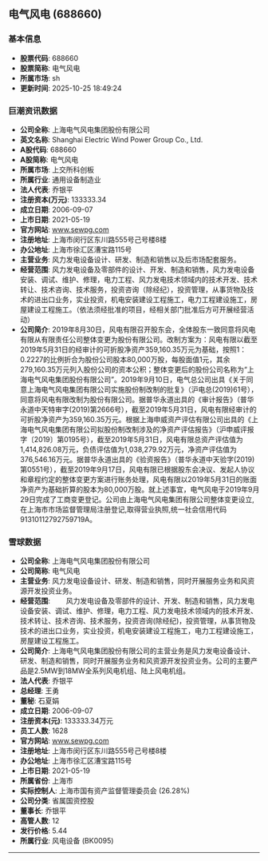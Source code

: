 ## 电气风电 (688660)

### 基本信息

- **股票代码**: 688660
- **股票简称**: 电气风电
- **所属市场**: sh
- **更新时间**: 2025-10-25 18:49:24

### 巨潮资讯数据

- **公司全称**: 上海电气风电集团股份有限公司
- **英文名称**: Shanghai Electric Wind Power Group Co., Ltd.
- **A股代码**: 688660
- **A股简称**: 电气风电
- **所属市场**: 上交所科创板
- **所属行业**: 通用设备制造业
- **法人代表**: 乔银平
- **注册资本(万元)**: 133333.34
- **成立日期**: 2006-09-07
- **上市日期**: 2021-05-19
- **官方网站**: www.sewpg.com
- **注册地址**: 上海市闵行区东川路555号己号楼8楼
- **办公地址**: 上海市徐汇区漕宝路115号
- **主营业务**: 风力发电设备设计、研发、制造和销售以及后市场配套服务。
- **经营范围**: 风力发电设备及零部件的设计、开发、制造和销售，风力发电设备安装、调试、维护、修理，电力工程、风力发电技术领域内的技术开发、技术转让、技术咨询、技术服务，投资咨询（除经纪），投资管理，从事货物及技术的进出口业务，实业投资，机电安装建设工程施工，电力工程建设施工，房屋建设工程施工。（依法须经批准的项目，经相关部门批准后方可开展经营活动）
- **公司简介**: 2019年8月30日，风电有限召开股东会，全体股东一致同意将风电有限从有限责任公司整体变更为股份有限公司。改制方案为：风电有限以截至2019年5月31日的经审计的可折股净资产359,160.35万元为基础，按照1：0.2227的比例折合为股份公司股本80,000万股，每股面值1元，其余279,160.35万元列入股份公司的资本公积；整体变更后的股份公司名称为“上海电气风电集团股份有限公司”。2019年9月10日，电气总公司出具《关于同意上海电气风电集团有限公司实施股份制改制的批复》（沪电总(2019)61号），同意将风电有限改制为股份有限公司。据普华永道出具的《审计报告》（普华永道中天特审字(2019)第2666号），截至2019年5月31日，风电有限经审计的可折股净资产为359,160.35万元。根据上海申威资产评估有限公司出具的《上海电气风电集团有限公司拟股份制改制涉及的净资产评估报告》（沪申威评报字〔2019〕第0195号），截至2019年5月31日，风电有限总资产评估值为1,414,826.08万元，负债评估值为1,038,279.92万元，净资产评估值为376,546.16万元。据普华永道出具的《验资报告》（普华永道中天验字(2019)第0551号），截至2019年9月17日，风电有限已根据股东会决议、发起人协议和章程约定的整体变更方案进行账务处理，风电有限以2019年5月31日的账面净资产为基础折算的股本为80,000万股。就上述事宜，电气风电于2019年9月29日完成了工商变更登记。公司由上海电气风电集团有限公司整体变更设立,在上海市市场监督管理局注册登记,取得营业执照,统一社会信用代码91310112792759719A。

### 雪球数据

- **公司全称**: 上海电气风电集团股份有限公司
- **公司简称**: 电气风电
- **主营业务**: 风力发电设备设计、研发、制造和销售，同时开展服务业务和风资源开发投资业务。
- **经营范围**: 　　风力发电设备及零部件的设计、开发、制造和销售，风力发电设备安装、调试、维护、修理，电力工程、风力发电技术领域内的技术开发、技术转让、技术咨询、技术服务，投资咨询(除经纪)，投资管理，从事货物及技术的进出口业务，实业投资，机电安装建设工程施工，电力工程建设施工，房屋建设工程施工。
- **公司简介**: 上海电气风电集团股份有限公司的主营业务是风力发电设备设计、研发、制造和销售，同时开展服务业务和风资源开发投资业务。公司的主要产品是2.5MW到18MW全系列风电机组、陆上风电机组。
- **法人代表**: 乔银平
- **总经理**: 王勇
- **董秘**: 石夏娟
- **成立日期**: 2006-09-07
- **注册资本(元)**: 133333.34万元
- **员工人数**: 1628
- **官方网站**: www.sewpg.com
- **注册地址**: 上海市闵行区东川路555号己号楼8楼
- **办公地址**: 上海市徐汇区漕宝路115号
- **上市日期**: 2021-05-19
- **所属省份**: 上海市
- **实际控制人**: 上海市国有资产监督管理委员会 (26.28%)
- **公司分类**: 省属国资控股
- **董事长**: 乔银平
- **高管人数**: 12
- **发行价格**: 5.44
- **所属行业**: 风电设备 (BK0095)

---